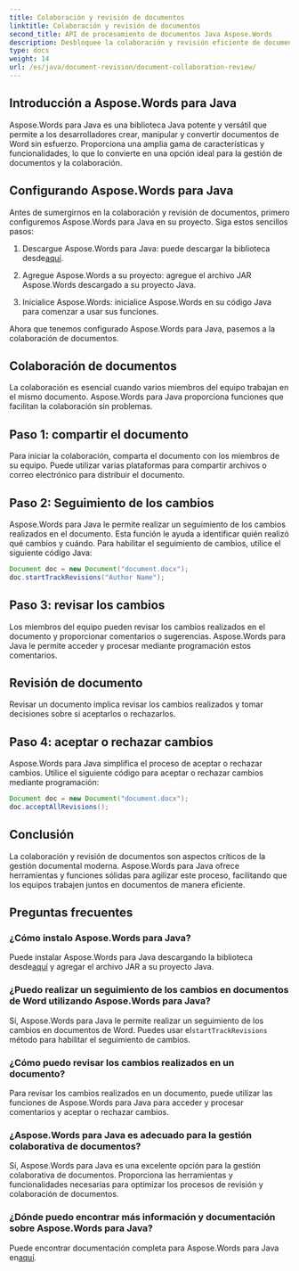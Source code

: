 ```yaml
---
title: Colaboración y revisión de documentos
linktitle: Colaboración y revisión de documentos
second_title: API de procesamiento de documentos Java Aspose.Words
description: Desbloquee la colaboración y revisión eficiente de documentos con Aspose.Words para Java. Aprenda a realizar un seguimiento de los cambios, compartir documentos y optimizar el flujo de trabajo.
type: docs
weight: 14
url: /es/java/document-revision/document-collaboration-review/
---
```


## Introducción a Aspose.Words para Java

Aspose.Words para Java es una biblioteca Java potente y versátil que permite a los desarrolladores crear, manipular y convertir documentos de Word sin esfuerzo. Proporciona una amplia gama de características y funcionalidades, lo que lo convierte en una opción ideal para la gestión de documentos y la colaboración.

## Configurando Aspose.Words para Java

Antes de sumergirnos en la colaboración y revisión de documentos, primero configuremos Aspose.Words para Java en su proyecto. Siga estos sencillos pasos:

1.  Descargue Aspose.Words para Java: puede descargar la biblioteca desde[aquí](https://releases.aspose.com/words/java/).

2. Agregue Aspose.Words a su proyecto: agregue el archivo JAR Aspose.Words descargado a su proyecto Java.

3. Inicialice Aspose.Words: inicialice Aspose.Words en su código Java para comenzar a usar sus funciones.

Ahora que tenemos configurado Aspose.Words para Java, pasemos a la colaboración de documentos.

## Colaboración de documentos

La colaboración es esencial cuando varios miembros del equipo trabajan en el mismo documento. Aspose.Words para Java proporciona funciones que facilitan la colaboración sin problemas.

## Paso 1: compartir el documento

Para iniciar la colaboración, comparta el documento con los miembros de su equipo. Puede utilizar varias plataformas para compartir archivos o correo electrónico para distribuir el documento.

## Paso 2: Seguimiento de los cambios

Aspose.Words para Java le permite realizar un seguimiento de los cambios realizados en el documento. Esta función le ayuda a identificar quién realizó qué cambios y cuándo. Para habilitar el seguimiento de cambios, utilice el siguiente código Java:

```java
Document doc = new Document("document.docx");
doc.startTrackRevisions("Author Name");
```

## Paso 3: revisar los cambios

Los miembros del equipo pueden revisar los cambios realizados en el documento y proporcionar comentarios o sugerencias. Aspose.Words para Java le permite acceder y procesar mediante programación estos comentarios.

## Revisión de documento

Revisar un documento implica revisar los cambios realizados y tomar decisiones sobre si aceptarlos o rechazarlos.

## Paso 4: aceptar o rechazar cambios

Aspose.Words para Java simplifica el proceso de aceptar o rechazar cambios. Utilice el siguiente código para aceptar o rechazar cambios mediante programación:

```java
Document doc = new Document("document.docx");
doc.acceptAllRevisions();
```

## Conclusión

La colaboración y revisión de documentos son aspectos críticos de la gestión documental moderna. Aspose.Words para Java ofrece herramientas y funciones sólidas para agilizar este proceso, facilitando que los equipos trabajen juntos en documentos de manera eficiente.

## Preguntas frecuentes

### ¿Cómo instalo Aspose.Words para Java?

 Puede instalar Aspose.Words para Java descargando la biblioteca desde[aquí](https://releases.aspose.com/words/java/) y agregar el archivo JAR a su proyecto Java.

### ¿Puedo realizar un seguimiento de los cambios en documentos de Word utilizando Aspose.Words para Java?

Sí, Aspose.Words para Java le permite realizar un seguimiento de los cambios en documentos de Word. Puedes usar el`startTrackRevisions` método para habilitar el seguimiento de cambios.

### ¿Cómo puedo revisar los cambios realizados en un documento?

Para revisar los cambios realizados en un documento, puede utilizar las funciones de Aspose.Words para Java para acceder y procesar comentarios y aceptar o rechazar cambios.

### ¿Aspose.Words para Java es adecuado para la gestión colaborativa de documentos?

Sí, Aspose.Words para Java es una excelente opción para la gestión colaborativa de documentos. Proporciona las herramientas y funcionalidades necesarias para optimizar los procesos de revisión y colaboración de documentos.

### ¿Dónde puedo encontrar más información y documentación sobre Aspose.Words para Java?

Puede encontrar documentación completa para Aspose.Words para Java en[aquí](https://reference.aspose.com/words/java/).